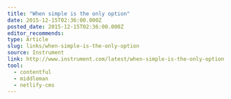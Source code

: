 ```yaml
---
title: "When simple is the only option"
date: 2015-12-15T02:36:00.000Z
posted_date: 2015-12-15T02:36:00.000Z
editor_recommends:
type: Article
slug: links/when-simple-is-the-only-option
source: Instrument
link: http://www.instrument.com/latest/when-simple-is-the-only-option
tool:
  - contentful
  - middleman
  - netlify-cms
---
```





